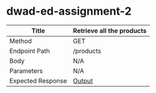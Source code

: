 # dwad-ed-assignment-2

| Title | Retrieve all the products |
| --- | --- |
| Method | GET |
| Endpoint Path | /products |
| Body | N/A |
| Parameters | N/A |
| Expected Response | [Output](https://prnt.sc/zHEKEGHP_wbw) |